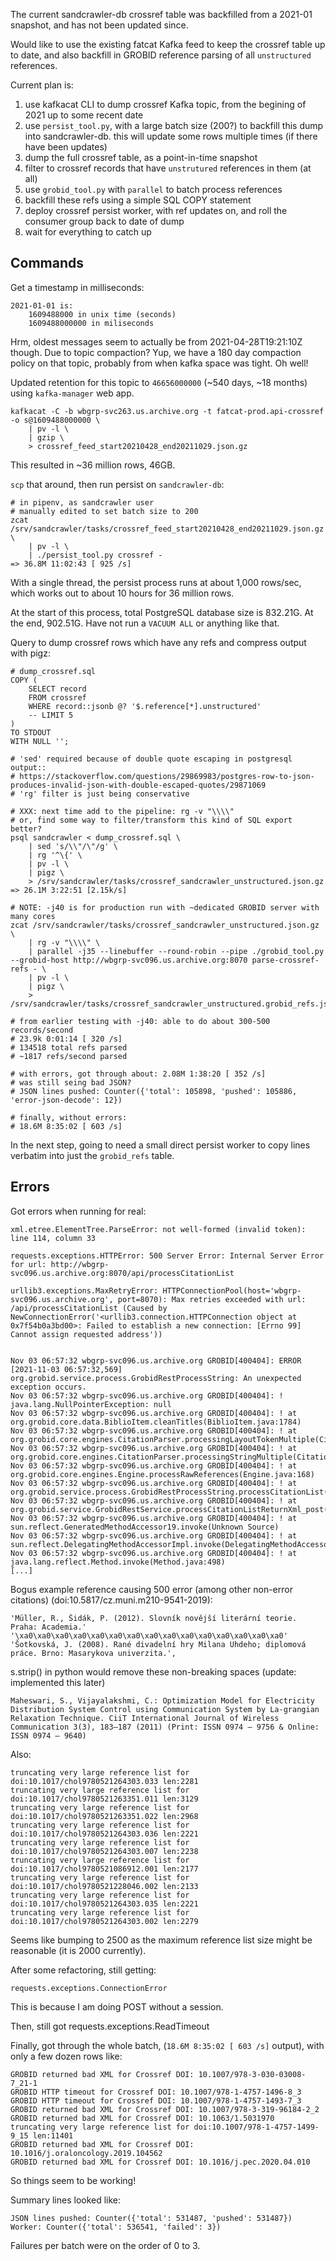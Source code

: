 
The current sandcrawler-db crossref table was backfilled from a 2021-01
snapshot, and has not been updated since.

Would like to use the existing fatcat Kafka feed to keep the crossref table up
to date, and also backfill in GROBID reference parsing of all `unstructured`
references.

Current plan is:

1. use kafkacat CLI to dump crossref Kafka topic, from the begining of 2021 up
   to some recent date
2. use `persist_tool.py`, with a large batch size (200?) to backfill this dump
   into sandcrawler-db. this will update some rows multiple times (if there
   have been updates)
3. dump the full crossref table, as a point-in-time snapshot
4. filter to crossref records that have `unstrutured` references in them (at
   all)
5. use `grobid_tool.py` with `parallel` to batch process references
6. backfill these refs using a simple SQL COPY statement
7. deploy crossref persist worker, with ref updates on, and roll the consumer
   group back to date of dump
8. wait for everything to catch up


## Commands

Get a timestamp in milliseconds:

    2021-01-01 is:
        1609488000 in unix time (seconds)
        1609488000000 in miliseconds

Hrm, oldest messages seem to actually be from 2021-04-28T19:21:10Z though. Due
to topic compaction? Yup, we have a 180 day compaction policy on that topic,
probably from when kafka space was tight. Oh well!

Updated retention for this topic to `46656000000` (~540 days, ~18 months) using
`kafka-manager` web app.

    kafkacat -C -b wbgrp-svc263.us.archive.org -t fatcat-prod.api-crossref -o s@1609488000000 \
        | pv -l \
        | gzip \
        > crossref_feed_start20210428_end20211029.json.gz

This resulted in ~36 million rows, 46GB.

`scp` that around, then run persist on `sandcrawler-db`:

    # in pipenv, as sandcrawler user
    # manually edited to set batch size to 200
    zcat /srv/sandcrawler/tasks/crossref_feed_start20210428_end20211029.json.gz \
        | pv -l \
        | ./persist_tool.py crossref -
    => 36.8M 11:02:43 [ 925 /s]

With a single thread, the persist process runs at about 1,000 rows/sec, which
works out to about 10 hours for 36 million rows.

At the start of this process, total PostgreSQL database size is 832.21G. At the
end, 902.51G. Have not run a `VACUUM ALL` or anything like that.

Query to dump crossref rows which have any refs and compress output with pigz:

    # dump_crossref.sql
    COPY (
        SELECT record
        FROM crossref
        WHERE record::jsonb @? '$.reference[*].unstructured'
        -- LIMIT 5
    )
    TO STDOUT
    WITH NULL '';

    # 'sed' required because of double quote escaping in postgresql output::
    # https://stackoverflow.com/questions/29869983/postgres-row-to-json-produces-invalid-json-with-double-escaped-quotes/29871069
    # 'rg' filter is just being conservative

    # XXX: next time add to the pipeline: rg -v "\\\\"
    # or, find some way to filter/transform this kind of SQL export better?
    psql sandcrawler < dump_crossref.sql \
        | sed 's/\\"/\"/g' \
        | rg '^\{' \
        | pv -l \
        | pigz \
        > /srv/sandcrawler/tasks/crossref_sandcrawler_unstructured.json.gz
    => 26.1M 3:22:51 [2.15k/s]

    # NOTE: -j40 is for production run with ~dedicated GROBID server with many cores
    zcat /srv/sandcrawler/tasks/crossref_sandcrawler_unstructured.json.gz \
        | rg -v "\\\\" \
        | parallel -j35 --linebuffer --round-robin --pipe ./grobid_tool.py --grobid-host http://wbgrp-svc096.us.archive.org:8070 parse-crossref-refs - \
        | pv -l \
        | pigz \
        > /srv/sandcrawler/tasks/crossref_sandcrawler_unstructured.grobid_refs.json.gz

    # from earlier testing with -j40: able to do about 300-500 records/second
    # 23.9k 0:01:14 [ 320 /s]
    # 134518 total refs parsed
    # ~1817 refs/second parsed

    # with errors, got through about: 2.08M 1:38:20 [ 352 /s]
    # was still seing bad JSON?
    # JSON lines pushed: Counter({'total': 105898, 'pushed': 105886, 'error-json-decode': 12})

    # finally, without errors:
    # 18.6M 8:35:02 [ 603 /s]

In the next step, going to need a small direct persist worker to copy lines
verbatim into just the `grobid_refs` table.

## Errors

Got errors when running for real:

    xml.etree.ElementTree.ParseError: not well-formed (invalid token): line 114, column 33

    requests.exceptions.HTTPError: 500 Server Error: Internal Server Error for url: http://wbgrp-svc096.us.archive.org:8070/api/processCitationList

    urllib3.exceptions.MaxRetryError: HTTPConnectionPool(host='wbgrp-svc096.us.archive.org', port=8070): Max retries exceeded with url: /api/processCitationList (Caused by NewConnectionError('<urllib3.connection.HTTPConnection object at 0x7f54b0a3bd00>: Failed to establish a new connection: [Errno 99] Cannot assign requested address'))


    Nov 03 06:57:32 wbgrp-svc096.us.archive.org GROBID[400404]: ERROR [2021-11-03 06:57:32,569] org.grobid.service.process.GrobidRestProcessString: An unexpected exception occurs.
    Nov 03 06:57:32 wbgrp-svc096.us.archive.org GROBID[400404]: ! java.lang.NullPointerException: null
    Nov 03 06:57:32 wbgrp-svc096.us.archive.org GROBID[400404]: ! at org.grobid.core.data.BiblioItem.cleanTitles(BiblioItem.java:1784)
    Nov 03 06:57:32 wbgrp-svc096.us.archive.org GROBID[400404]: ! at org.grobid.core.engines.CitationParser.processingLayoutTokenMultiple(CitationParser.java:175)
    Nov 03 06:57:32 wbgrp-svc096.us.archive.org GROBID[400404]: ! at org.grobid.core.engines.CitationParser.processingStringMultiple(CitationParser.java:92)
    Nov 03 06:57:32 wbgrp-svc096.us.archive.org GROBID[400404]: ! at org.grobid.core.engines.Engine.processRawReferences(Engine.java:168)
    Nov 03 06:57:32 wbgrp-svc096.us.archive.org GROBID[400404]: ! at org.grobid.service.process.GrobidRestProcessString.processCitationList(GrobidRestProcessString.java:316)
    Nov 03 06:57:32 wbgrp-svc096.us.archive.org GROBID[400404]: ! at org.grobid.service.GrobidRestService.processCitationListReturnXml_post(GrobidRestService.java:581)
    Nov 03 06:57:32 wbgrp-svc096.us.archive.org GROBID[400404]: ! at sun.reflect.GeneratedMethodAccessor19.invoke(Unknown Source)
    Nov 03 06:57:32 wbgrp-svc096.us.archive.org GROBID[400404]: ! at sun.reflect.DelegatingMethodAccessorImpl.invoke(DelegatingMethodAccessorImpl.java:43)
    Nov 03 06:57:32 wbgrp-svc096.us.archive.org GROBID[400404]: ! at java.lang.reflect.Method.invoke(Method.java:498)
    [...]

Bogus example reference causing 500 error (among other non-error citations) (doi:10.5817/cz.muni.m210-9541-2019):

    'Müller, R., Šidák, P. (2012). Slovník novější literární teorie. Praha: Academia.'
    '\xa0\xa0\xa0\xa0\xa0\xa0\xa0\xa0\xa0\xa0\xa0\xa0\xa0\xa0\xa0'
    'Šotkovská, J. (2008). Rané divadelní hry Milana Uhdeho; diplomová práce. Brno: Masarykova univerzita.',

s.strip() in python would remove these non-breaking spaces (update: implemented this later)

    Maheswari, S., Vijayalakshmi, C.: Optimization Model for Electricity Distribution System Control using Communication System by La-grangian Relaxation Technique. CiiT International Journal of Wireless Communication 3(3), 183–187 (2011) (Print: ISSN 0974 – 9756 & Online: ISSN 0974 – 9640)

Also:

    truncating very large reference list for doi:10.1017/chol9780521264303.033 len:2281
    truncating very large reference list for doi:10.1017/chol9780521263351.011 len:3129
    truncating very large reference list for doi:10.1017/chol9780521263351.022 len:2968
    truncating very large reference list for doi:10.1017/chol9780521264303.036 len:2221
    truncating very large reference list for doi:10.1017/chol9780521264303.007 len:2238
    truncating very large reference list for doi:10.1017/chol9780521086912.001 len:2177
    truncating very large reference list for doi:10.1017/chol9780521228046.002 len:2133
    truncating very large reference list for doi:10.1017/chol9780521264303.035 len:2221
    truncating very large reference list for doi:10.1017/chol9780521264303.002 len:2279

Seems like bumping to 2500 as the maximum reference list size might be
reasonable (it is 2000 currently).

After some refactoring, still getting:

    requests.exceptions.ConnectionError

This is because I am doing POST without a session.

Then, still got requests.exceptions.ReadTimeout

Finally, got through the whole batch, (`18.6M 8:35:02 [ 603 /s]` output), with
only a few dozen rows like:

    GROBID returned bad XML for Crossref DOI: 10.1007/978-3-030-03008-7_21-1
    GROBID HTTP timeout for Crossref DOI: 10.1007/978-1-4757-1496-8_3
    GROBID HTTP timeout for Crossref DOI: 10.1007/978-1-4757-1493-7_3
    GROBID returned bad XML for Crossref DOI: 10.1007/978-3-319-96184-2_2
    GROBID returned bad XML for Crossref DOI: 10.1063/1.5031970
    truncating very large reference list for doi:10.1007/978-1-4757-1499-9_15 len:11401
    GROBID returned bad XML for Crossref DOI: 10.1016/j.oraloncology.2019.104562
    GROBID returned bad XML for Crossref DOI: 10.1016/j.pec.2020.04.010

So things seem to be working!

Summary lines looked like:

    JSON lines pushed: Counter({'total': 531487, 'pushed': 531487})
    Worker: Counter({'total': 536541, 'failed': 3})

Failures per batch were on the order of 0 to 3.
